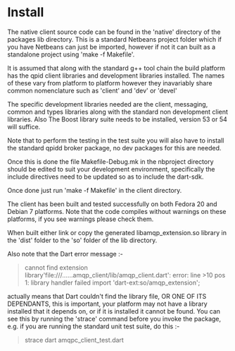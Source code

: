Install
===

The native client source code can be found in the 'native' directory of the packages lib directory.
This is a standard Netbeans project folder which if you have Netbeans can just be imported, however if not it can built as a standalone project using 'make -f Makefile'.

It is assumed that along with the standard g++ tool chain the build platform has the qpid client libraries and development libraries installed. The names of these vary from platform to platform however they inavariably share common nomenclature such as 'client' and 'dev' or 'devel'

The specific development libraries needed are the client, messaging, common and types libraries along with the standard non development client libraries. Also The Boost library suite needs to be installed, version 53 or 54 will suffice.

Note that to perform the testing in the test suite you will also have to install the standard qpidd broker package, no dev packages for this are needed.

Once this is done the file  Makefile-Debug.mk in the nbproject directory should be edited to suit your development environment, specifically the include directives need to be updated so as to include the dart-sdk.

Once done just run 'make -f Makefile' in the client directory. 

The client has been built and tested successfully on both Fedora 20 and Debian 7 platforms.
Note that the code compiles without warnings on these platforms, if you see warnings please check them.

When built either link or copy the generated libamqp_extension.so library in the 'dist' folder to the 'so' folder of the lib directory.

Also note that the Dart error message :-

>cannot find extension library'file:///......amqp_client/lib/amqp_client.dart': error: line >10 pos 1: library handler failed import 'dart-ext:so/amqp_extension';

actually means that Dart couldn't find the library file, OR ONE OF ITS DEPENDANTS, this is important, your platform may not have a library installed that it depends on, or if it is installed it cannot be found. You can see this by running the 'strace' command before you invoke the package, e.g. if you are running the standard unit test suite, do this :-

> strace dart amqpc_client_test.dart

